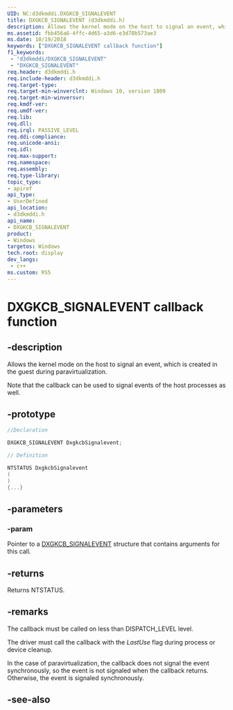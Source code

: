 ```yaml
---
UID: NC:d3dkmddi.DXGKCB_SIGNALEVENT
title: DXGKCB_SIGNALEVENT (d3dkmddi.h)
description: Allows the kernel mode on the host to signal an event, which is created in the guest during paravirtualization.
ms.assetid: fbb456a6-4ffc-4d65-a3d6-e3d78b573ae3
ms.date: 10/19/2018
keywords: ["DXGKCB_SIGNALEVENT callback function"]
f1_keywords:
 - "d3dkmddi/DXGKCB_SIGNALEVENT"
 - "DXGKCB_SIGNALEVENT"
req.header: d3dkmddi.h
req.include-header: d3dkmddi.h
req.target-type:
req.target-min-winverclnt: Windows 10, version 1809
req.target-min-winversvr:
req.kmdf-ver:
req.umdf-ver:
req.lib:
req.dll:
req.irql: PASSIVE_LEVEL
req.ddi-compliance:
req.unicode-ansi:
req.idl:
req.max-support:
req.namespace:
req.assembly:
req.type-library: 
topic_type: 
- apiref
api_type: 
- UserDefined
api_location: 
- d3dkmddi.h
api_name: 
- DXGKCB_SIGNALEVENT
product:
- Windows
targetos: Windows
tech.root: display
dev_langs:
 - c++
ms.custom: RS5
---
```


# DXGKCB_SIGNALEVENT callback function

## -description

Allows the kernel mode on the host to signal an event, which is created in the guest during paravirtualization.

Note that the callback can be used to signal events of the  host processes as well.

## -prototype

```cpp
//Declaration

DXGKCB_SIGNALEVENT DxgkcbSignalevent; 

// Definition

NTSTATUS DxgkcbSignalevent 
(
)
{...}

```

## -parameters

### -param 

Pointer to a [DXGKCB_SIGNALEVENT](ns-d3dkmddi-_dxgkargcb_signalevent.md) structure that contains arguments for this call.

## -returns

Returns NTSTATUS.

## -remarks

The callback must be called on less than DISPATCH_LEVEL level.

The driver must call the callback with the *LastUse* flag during process or device cleanup.

In the case of paravirtualization, the callback does not signal the event synchronously, so the event is not signaled when the callback returns. Otherwise, the event is signaled synchronously.

## -see-also
